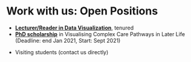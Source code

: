 # Work with us: Open Positions

* **[Lecturer/Reader in Data Visualization](https://elxw.fa.em3.oraclecloud.com/hcmUI/CandidateExperience/en/sites/CX_1001/job/313/?utm_medium=jobshare)**, tenured
* __[PhD scholarship](phd-graphics-medicine.html)__ in Visualising Complex Care Pathways in Later Life (Deadline: end Jan 2021, Start: Sept 2021)
<!---* Competitive __[PhD scholarships](phd-edinburgh.html)__ are available in November-March, but external funding might be around all year. -->
* Visiting students (contact us directly)

